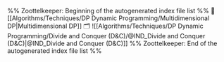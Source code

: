 %% Zoottelkeeper: Beginning of the autogenerated index file list  %%
📄 [[Algorithms/Techniques/DP Dynamic Programming/Multidimensional DP|Multidimensional DP]]
🗂️ ![[Algorithms/Techniques/DP Dynamic Programming/Divide and Conquer (D&C)/@IND_Divide and Conquer (D&C)|@IND_Divide and Conquer (D&C)]]
%% Zoottelkeeper: End of the autogenerated index file list  %%
